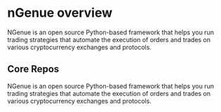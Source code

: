 # nGenue overview

NGenue is an open source Python-based framework that helps you run trading strategies that automate the execution of orders and trades on various cryptocurrency exchanges and protocols. 

## Core Repos

NGenue is an open source Python-based framework that helps you run trading strategies that automate the execution of orders and trades on various cryptocurrency exchanges and protocols. 